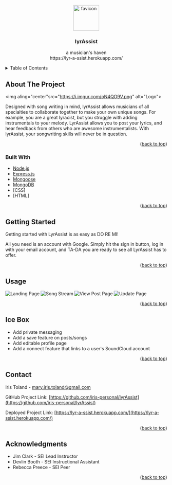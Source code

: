 <div id="top"></div>



<!-- PROJECT LOGO -->
<br />
<div align="center">
  <a href="https://github.com/iris-personal/lyrAssist">
    <img src="https://i.imgur.com/FrkUbBQ.png" alt="favicon" width="80" height="80">
  </a>

  <h3 align="center">lyrAssist</h3>

  <p align="center">
    a musician's haven
    <br>
    https://lyr-a-ssist.herokuapp.com/
  </p>
</div>



<!-- TABLE OF CONTENTS -->
<details>
  <summary>Table of Contents</summary>
  <ol>
    <li><a href="#about-the-project">About The Project</a>
    <li><a href="#built-with">Built With</a></li>
    <li><a href="#getting-started">Getting Started</a></li>
    <li><a href="#usage">Usage</a></li>
    <li><a href="#icebox">Ice Box</a></li>
    <li><a href="#acknowledgments">Acknowledgments</a></li>
  </ol>
</details>



<!-- ABOUT THE PROJECT -->
## About The Project

<img aling="center"src="https://i.imgur.com/oN4QO9V.png" alt="Logo">

Designed with song writing in mind, lyrAssist allows musicians of all specialties to collaborate together to make your own unique songs. For example, you are a great lyracist, but you struggle with adding instrumentals to your melody. LyrAssist allows you to post your lyrics, and hear feedback from others who are awesome instrumentalists. With lyrAssist, your songwriting skills will never be in question.

<p align="right">(<a href="#top">back to top</a>)</p>



<!-- BUILT WITH -->
### Built With

* [Node.js](https://nodejs.org/)
* [Express.js](https://expressjs.com/)
* [Mongoose](https://mongoosejs.com/)
* [MongoDB](https://mongodb.com/)
* [CSS]
* [HTML]

<p align="right">(<a href="#top">back to top</a>)</p>



<!-- GETTING STARTED -->
## Getting Started

Getting started with LyrAssist is as easy as DO RE MI!

All you need is an account with Google. Simply hit the sign in button, log in with your email account, and TA-DA you are ready to see all LyrAssist has to offer.

<p align="right">(<a href="#top">back to top</a>)</p>



<!-- USAGE EXAMPLES -->
## Usage

![Landing Page](https://i.imgur.com/fQwqyD8.png)
![Song Stream](https://i.imgur.com/TGgjnwo.png)
![View Post Page](https://i.imgur.com/chViH4H.png)
![Update Page](https://i.imgur.com/7x62dOH.png)


<p align="right">(<a href="#top">back to top</a>)</p>


<!-- ICEBOX -->
## Ice Box

- Add private messaging
- Add a save feature on posts/songs
- Add editable profile page
- Add a connect feature that links to a user's SoundCloud account

<p align="right">(<a href="#top">back to top</a>)</p>



<!-- CONTACT -->
## Contact

Iris Toland - mary.iris.toland@gmail.com

GitHub Project Link: [https://github.com/iris-personal/lyrAssist](https://github.com/iris-personal/lyrAssist)

Deployed Project Link: [https://lyr-a-ssist.herokuapp.com/](https://lyr-a-ssist.herokuapp.com/)


<p align="right">(<a href="#top">back to top</a>)</p>



<!-- ACKNOWLEDGMENTS -->
## Acknowledgments

* Jim Clark - SEI Lead Instructor
* Devlin Booth - SEI Instructional Assistant
* Rebecca Preece - SEI Peer

<p align="right">(<a href="#top">back to top</a>)</p>

